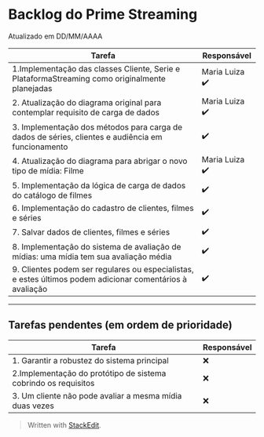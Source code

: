 # Backlog do Prime Streaming
Atualizado em DD/MM/AAAA

| Tarefa      | Responsável |
| ----------- | ----------- |
| 1.Implementação das classes Cliente, Serie e PlataformaStreaming como originalmente planejadas    | Maria Luiza ✔️  |
| 2. Atualização do diagrama original para contemplar requisito de carga de dados | Maria Luiza ✔️       |
| 3. Implementação dos métodos para carga de dados de séries, clientes e audiência em funcionamento  | ✔️       |
| 4. Atualização do diagrama para abrigar o novo tipo de mídia: Filme | Maria Luiza ✔️       |
| 5. Implementação da lógica de carga de dados do catálogo de filmes |  ✔️       |
| 6. Implementação do cadastro de clientes, filmes e séries |  ✔️       |
| 7. Salvar dados de clientes, filmes e séries |  ✔️      |
| 8. Implementação do sistema de avaliação de mídias: uma mídia tem sua avaliação média |  ✔️      |
| 9. Clientes podem ser regulares ou especialistas, e estes últimos podem adicionar comentários à avaliação |  ✔️  |


----

## Tarefas pendentes (em ordem de prioridade)

| Tarefa      | Responsável |
| ----------- | ----------- |
| 1. Garantir a robustez do sistema principal    | ❌    |
| 2.Implementação do protótipo de sistema cobrindo os requisitos   | ❌    |
| 3. Um cliente não pode avaliar a mesma mídia duas vezes  | ❌ | 

> Written with [StackEdit](https://stackedit.io/).
